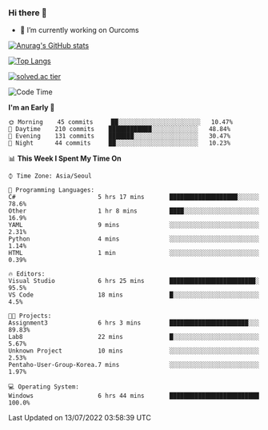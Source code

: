 ### Hi there 👋

- 🔭 I’m currently working on Ourcoms

<!--
**Rhange/Rhange** is a ✨ _special_ ✨ repository because its `README.md` (this file) appears on your GitHub profile.

Here are some ideas to get you started:

- 🌱 I’m currently learning ...
- 👯 I’m looking to collaborate on ...
- 🤔 I’m looking for help with ...
- 💬 Ask me about ...
- 📫 How to reach me: ...
- 😄 Pronouns: ...
- ⚡ Fun fact: ...
-->

[![Anurag's GitHub stats](https://github-readme-stats.vercel.app/api?username=rhange&show_icons=true&theme=gruvbox)](https://github.com/anuraghazra/github-readme-stats)

[![Top Langs](https://github-readme-stats.vercel.app/api/top-langs/?username=rhange&layout=compact&theme=gruvbox)](https://github.com/anuraghazra/github-readme-stats)

[![solved.ac tier](http://mazassumnida.wtf/api/generate_badge?boj=rhange0511)](https://solved.ac/rhange0511)

  <!--START_SECTION:waka-->
![Code Time](http://img.shields.io/badge/Code%20Time-498%20hrs%2018%20mins-blue)

**I'm an Early 🐤** 

```text
🌞 Morning    45 commits     ██░░░░░░░░░░░░░░░░░░░░░░░   10.47% 
🌆 Daytime    210 commits    ████████████░░░░░░░░░░░░░   48.84% 
🌃 Evening    131 commits    ███████░░░░░░░░░░░░░░░░░░   30.47% 
🌙 Night      44 commits     ██░░░░░░░░░░░░░░░░░░░░░░░   10.23%

```


📊 **This Week I Spent My Time On** 

```text
⌚︎ Time Zone: Asia/Seoul

💬 Programming Languages: 
C#                       5 hrs 17 mins       ███████████████████░░░░░░   78.6% 
Other                    1 hr 8 mins         ████░░░░░░░░░░░░░░░░░░░░░   16.9% 
YAML                     9 mins              ░░░░░░░░░░░░░░░░░░░░░░░░░   2.31% 
Python                   4 mins              ░░░░░░░░░░░░░░░░░░░░░░░░░   1.14% 
HTML                     1 min               ░░░░░░░░░░░░░░░░░░░░░░░░░   0.39%

🔥 Editors: 
Visual Studio            6 hrs 25 mins       ████████████████████████░   95.5% 
VS Code                  18 mins             █░░░░░░░░░░░░░░░░░░░░░░░░   4.5%

🐱‍💻 Projects: 
Assignment3              6 hrs 3 mins        ██████████████████████░░░   89.83% 
Lab8                     22 mins             █░░░░░░░░░░░░░░░░░░░░░░░░   5.67% 
Unknown Project          10 mins             ░░░░░░░░░░░░░░░░░░░░░░░░░   2.53% 
Pentaho-User-Group-Korea.7 mins              ░░░░░░░░░░░░░░░░░░░░░░░░░   1.97%

💻 Operating System: 
Windows                  6 hrs 44 mins       █████████████████████████   100.0%

```


 Last Updated on 13/07/2022 03:58:39 UTC
<!--END_SECTION:waka-->
